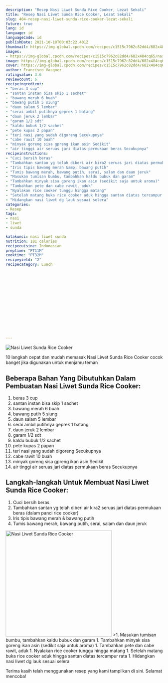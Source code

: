 ```yaml
---
description: "Resep Nasi Liwet Sunda Rice Cooker, Lezat Sekali"
title: "Resep Nasi Liwet Sunda Rice Cooker, Lezat Sekali"
slug: 404-resep-nasi-liwet-sunda-rice-cooker-lezat-sekali
future: true
lang: id
language: id
languageCode: id
publishDate: 2021-10-10T00:03:22.401Z 
thumbnail: https://img-global.cpcdn.com/recipes/c1515c7962c82dd4/682x484cq65/nasi-liwet-sunda-rice-cooker-foto-resep-utama.png
images:
- https://img-global.cpcdn.com/recipes/c1515c7962c82dd4/682x484cq65/nasi-liwet-sunda-rice-cooker-foto-resep-utama.png
image: https://img-global.cpcdn.com/recipes/c1515c7962c82dd4/682x484cq65/nasi-liwet-sunda-rice-cooker-foto-resep-utama.png
cover: https://img-global.cpcdn.com/recipes/c1515c7962c82dd4/682x484cq65/nasi-liwet-sunda-rice-cooker-foto-resep-utama.png
author: Francisco Vasquez
ratingvalue: 3.6
reviewcount: 6
recipeingredient:
- "beras 3 cup"
- "santan instan bisa skip 1 sachet"
- "bawang merah 6 buah"
- "bawang putih 5 siung"
- "daun salam 5 lembar"
- "serai ambil putihnya geprek 1 batang"
- "daun jeruk 2 lembar"
- "garam 1/2 sdt"
- "kaldu bubuk 1/2 sachet"
- "pete kupas 2 papan"
- "teri nasi yang sudah digoreng Secukupnya"
- "cabe rawit 10 buah"
- "minyak goreng sisa gpreng ikan asin Sedikit"
- "air tinggi air seruas jari diatas permukaan beras Secukupnya"
recipeinstructions:
- "Cuci bersih beras"
- "Tambahkan santan yg telah diberi air kira2 seruas jari diatas permukaan beras (dalam panci rice cooker)"
- "Iris tipis bawang merah &amp; bawang putih"
- "Tumis bawang merah, bawang putih, serai, salam dan daun jeruk"
- "Masukan tumisan bumbu, tambahkan kaldu bubuk dan garam"
- "Tambahkan minyak sisa goreng ikan asin (sedikit saja untuk aroma)"
- "Tambahkan pete dan cabe rawit, aduk"
- "Nyalakan rice cooker tunggu hingga matang"
- "Setelah matang buka rice cooker aduk hingga santan diatas tercampur rata"
- "Hidangkan nasi liwet dg lauk sesuai selera"
categories:
- Resep
tags:
- nasi
- liwet
- sunda

katakunci: nasi liwet sunda 
nutrition: 181 calories
recipecuisine: Indonesian
preptime: "PT11M"
cooktime: "PT32M"
recipeyield: "2"
recipecategory: Lunch


     
    
    
    
    
    
    
    
    
    
    
      
    
---
```



![Nasi Liwet Sunda Rice Cooker](https://img-global.cpcdn.com/recipes/c1515c7962c82dd4/682x484cq65/nasi-liwet-sunda-rice-cooker-foto-resep-utama.png)

10 langkah cepat dan mudah memasak  Nasi Liwet Sunda Rice Cooker cocok banget jika digunakan untuk menjamu teman

<!--inarticleads1-->

## Beberapa Bahan Yang Dibutuhkan Dalam Pembuatan Nasi Liwet Sunda Rice Cooker:

1. beras 3 cup
1. santan instan bisa skip 1 sachet
1. bawang merah 6 buah
1. bawang putih 5 siung
1. daun salam 5 lembar
1. serai ambil putihnya geprek 1 batang
1. daun jeruk 2 lembar
1. garam 1/2 sdt
1. kaldu bubuk 1/2 sachet
1. pete kupas 2 papan
1. teri nasi yang sudah digoreng Secukupnya
1. cabe rawit 10 buah
1. minyak goreng sisa gpreng ikan asin Sedikit
1. air tinggi air seruas jari diatas permukaan beras Secukupnya



<!--inarticleads2-->

## Langkah-langkah Untuk Membuat Nasi Liwet Sunda Rice Cooker:

1. Cuci bersih beras
1. Tambahkan santan yg telah diberi air kira2 seruas jari diatas permukaan beras (dalam panci rice cooker)
1. Iris tipis bawang merah &amp; bawang putih
1. Tumis bawang merah, bawang putih, serai, salam dan daun jeruk
<img class="lazyload" data-src="https://img-global.cpcdn.com/steps/c194cf2d3fa775b8/160x128cq70/nasi-liwet-sunda-rice-cooker-langkah-memasak-4-foto.png" alt="Nasi Liwet Sunda Rice Cooker" width="340" height="340">
>1. Masukan tumisan bumbu, tambahkan kaldu bubuk dan garam
1. Tambahkan minyak sisa goreng ikan asin (sedikit saja untuk aroma)
1. Tambahkan pete dan cabe rawit, aduk
1. Nyalakan rice cooker tunggu hingga matang
1. Setelah matang buka rice cooker aduk hingga santan diatas tercampur rata
1. Hidangkan nasi liwet dg lauk sesuai selera




Terima kasih telah menggunakan resep yang kami tampilkan di sini. Selamat mencoba!
